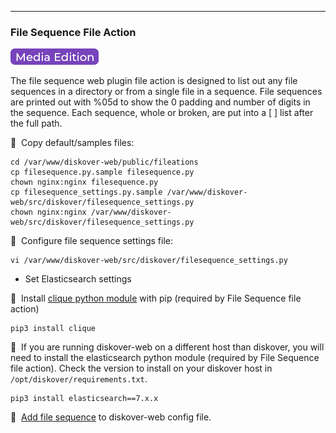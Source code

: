 ___
### File Sequence File Action

![Image: AJA Diskover Media Edition Label](images/button_edition_media.png)

The file sequence web plugin file action is designed to list out any file sequences in a directory or from a single file in a sequence. File sequences are printed out with %05d to show the 0 padding and number of digits in the sequence. Each sequence, whole or broken, are put into a [ ] list after the full path.

🔴 &nbsp;Copy default/samples files:
```
cd /var/www/diskover-web/public/fileations
cp filesequence.py.sample filesequence.py
chown nginx:nginx filesequence.py
cp filesequence_settings.py.sample /var/www/diskover-web/src/diskover/filesequence_settings.py
chown nginx:nginx /var/www/diskover-web/src/diskover/filesequence_settings.py
```

🔴 &nbsp;Configure file sequence settings file:
```
vi /var/www/diskover-web/src/diskover/filesequence_settings.py
```
- Set Elasticsearch settings

🔴 &nbsp;Install [clique python module](https://pypi.org/project/clique/) with pip (required by File Sequence file action)
```
pip3 install clique
```

🔴 &nbsp;If you are running diskover-web on a different host than diskover, you will need to install the elasticsearch python module (required by File Sequence file action). Check the version to install on your diskover host in `/opt/diskover/requirements.txt`.
```
pip3 install elasticsearch==7.x.x
```

🔴 &nbsp;[Add file sequence](https://docs.diskoverdata.com/diskover_configuration_and_administration_guide/#diskover-web-plugins-file-actions) to diskover-web config file.
